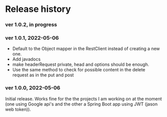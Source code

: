 # Release history

### ver 1.0.2, in progress

### ver 1.0.1, 2022-05-06
- Default to the Object mapper in the RestClient instead of creating a new one.
- Add javadocs
- make headerRequest private, head and options should be enough.
- Use the same method to check for possible content in the delete request as in the put and post

### ver 1.0.0, 2022-05-06
Initial release. Works fine for the the projects I am working on at the moment (one using Google api's
and the other a Spring Boot app using JWT (jason web token)).